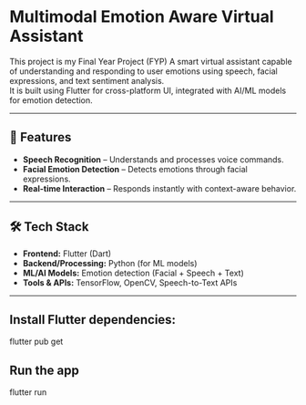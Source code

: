 # Multimodal Emotion Aware Virtual Assistant

This project is my Final Year Project (FYP) A smart virtual assistant capable of understanding and responding to user emotions using speech, facial expressions, and text sentiment analysis.  
It is built using Flutter for cross-platform UI, integrated with AI/ML models for emotion detection.

---

## 🚀 Features
- **Speech Recognition** – Understands and processes voice commands.
- **Facial Emotion Detection** – Detects emotions through facial expressions.
- **Real-time Interaction** – Responds instantly with context-aware behavior.

---

## 🛠️ Tech Stack
- **Frontend:** Flutter (Dart)
- **Backend/Processing:** Python (for ML models)
- **ML/AI Models:** Emotion detection (Facial + Speech + Text)
- **Tools & APIs:** TensorFlow, OpenCV, Speech-to-Text APIs

---
## Install Flutter dependencies:
flutter pub get

## Run the app
flutter run




